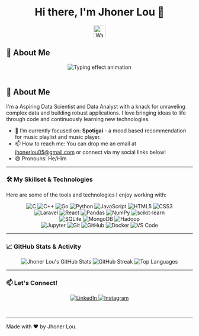 <h1 align="center">Hi there, I'm Jhoner Lou 👋</h1>

<p align="center">
  <img src="https://raw.githubusercontent.com/Shahriyar-R/Shahriyar-R/main/Assets/hand.gif" height="32px" width="32px" alt="Waving hand GIF">
</p>

## 🚀 About Me

<div align="center">
  <img src="https://readme-typing-svg.herokuapp.com?font=Fira+Code&size=25&pause=1000&color=36BCF7&width=450&lines=Passionate+Data+Scientist;Building+insights+from+data;Exploring+music+with+code;Always+learning+and+innovating." alt="Typing effect animation" />
</div>
<br>

## 🚀 About Me

I'm a Aspiring Data Scientist and Data Analyst with a knack for unraveling complex data and building robust applications. I love bringing ideas to life through code and continuously learning new technologies.

- 🔭 I’m currently focused on: **Spotigai** - a mood based recommendation for music playlist and music player.
- 📫 How to reach me: You can drop me an email at jhonerlou05@gmail.com or connect via my social links below\!
- 😄 Pronouns: He/Him

---

### 🛠️ My Skillset & Technologies

Here are some of the tools and technologies I enjoy working with:

<p align="center">
  <img src="https://img.shields.io/badge/C-A8B9CC?style=for-the-badge&logo=c&logoColor=black" alt="C" />
  <img src="https://img.shields.io/badge/C%2B%2B-00599C?style=for-the-badge&logo=cplusplus&logoColor=white" alt="C++" />
  <img src="https://img.shields.io/badge/Go-00ADD8?style=for-the-badge&logo=go&logoColor=white" alt="Go" />
  <img src="https://img.shields.io/badge/Python-3776AB?style=for-the-badge&logo=python&logoColor=white" alt="Python" />
  <img src="https://img.shields.io/badge/JavaScript-F7DF1E?style=for-the-badge&logo=javascript&logoColor=black" alt="JavaScript" />
  <img src="https://img.shields.io/badge/HTML5-E34F26?style=for-the-badge&logo=html5&logoColor=white" alt="HTML5" />
  <img src="https://img.shields.io/badge/CSS3-1572B6?style=for-the-badge&logo=css3&logoColor=white" alt="CSS3" />
  <br>
  <img src="https://img.shields.io/badge/Laravel-FF2D20?style=for-the-badge&logo=laravel&logoColor=white" alt="Laravel" />
  <img src="https://img.shields.io/badge/React-61DAFB?style=for-the-badge&logo=react&logoColor=black" alt="React" />
  <img src="https://img.shields.io/badge/Pandas-150458?style=for-the-badge&logo=pandas&logoColor=white" alt="Pandas" />
  <img src="https://img.shields.io/badge/NumPy-013243?style=for-the-badge&logo=numpy&logoColor=white" alt="NumPy" />
  <img src="https://img.shields.io/badge/scikit--learn-F7931A?style=for-the-badge&logo=scikit-learn&logoColor=white" alt="scikit-learn" />
  <br>
  <img src="https://img.shields.io/badge/SQLite-003B57?style=for-the-badge&logo=sqlite&logoColor=white" alt="SQLite" />
  <img src="https://img.shields.io/badge/MongoDB-47A248?style=for-the-badge&logo=mongodb&logoColor=white" alt="MongoDB" />
  <img src="https://img.shields.io/badge/Hadoop-66CCFF?style=for-the-badge&logo=apachehadoop&logoColor=black" alt="Hadoop" />
  <br>
  <img src="https://img.shields.io/badge/Jupyter-F37626?style=for-the-badge&logo=jupyter&logoColor=white" alt="Jupyter" />
  <img src="https://img.shields.io/badge/Git-F05032?style=for-the-badge&logo=git&logoColor=white" alt="Git" />
  <img src="https://img.shields.io/badge/GitHub-181717?style=for-the-badge&logo=github&logoColor=white" alt="GitHub" />
  <img src="https://img.shields.io/badge/Docker-2496ED?style=for-the-badge&logo=docker&logoColor=white" alt="Docker" />
  <img src="https://img.shields.io/badge/VS%20Code-007ACC?style=for-the-badge&logo=visual-studio-code&logoColor=white" alt="VS Code" />
</p>

---

### 📈 GitHub Stats & Activity

<p align="center">
  <img src="https://github-readme-stats.vercel.app/api?username=JhonerLou&show_icons=true&theme=nord&hide_border=true&count_private=true" alt="Jhoner Lou's GitHub Stats" />
  <img src="https://github-readme-streak-stats.herokuapp.com/?user=JhonerLou&theme=nord&hide_border=true" alt="GitHub Streak" />
  <img src="https://github-readme-stats.vercel.app/api/top-langs/?username=JhonerLou&layout=compact&theme=nord&hide_border=true" alt="Top Languages" />
</p>

---


### 📫 Let's Connect\!

<p align="center">
  <a href="https://linkedin.com/in/jhonerlou" target="_blank">
    <img src="https://img.shields.io/badge/LinkedIn-0077B5?style=for-the-badge&logo=linkedin&logoColor=white" alt="LinkedIn">
  </a>
  <a href="https://instagram.com/jhoner.05" target="_blank">
    <img src="https://img.shields.io/badge/Instagram-E4405F?style=for-the-badge&logo=instagram&logoColor=white" alt="Instagram">
  </a>
  </p>

<br>

---
Made with ❤️ by Jhoner Lou.
